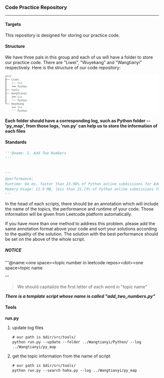### Code Practice Repository

---

#### Targets

This repository is designed for storing our practice code. 

#### Structure

We have three pals in this group and each of us will have a folder to store our practice code. There are "Liwei", "Wuyekang" and "Wangtianyi" respectively. Here is the structure of our code repository:

![image-20191027181904294](tools/structure.png)

**Each folder should have a corresponding log, such as Python folder -- 'py_map', from those logs, 'run.py' can help us to store the information of each files**

#### Standards

```Python
'''@name: 2. Add Two Numbers
'''


'''
@performance:
Runtime: 64 ms, faster than 23.98% of Python online submissions for Add Two Numbers.
Memory Usage: 11.9 MB, less than 25.73% of Python online submissions for Add Two Numbers.
'''
```

In the head of each scripts, there should be an annotation which will include the name of the topics, the performance and runtime of your code. Those information will be given from Leetcode platform automatically. 

If you have more than one method to address this problem. please add the same annotation format above your code and sort your solutions according to the quality of the solution. The solution with the best performance should be set on the above of the whole script.

##### NOTICE

'''@name:\<one space\>\<topic number in leetcode repos\>\<dot\>\<one space\>topic name

'''

> We should capitalize the first letter of each word in "topic name"

***There is a template script whose name is called "add_two_numbers.py"***

#### Tools

**run.py**

1. update log files

   ```shell
   # our path is $dir/src/tools/
   python run.py --update --folder ../Wangtianyi/Python/ --log ../Wangtianyi/py_map
   ```

2. get the topic information from the name of script

   ```shell
   # our path is $dir/src/tools/
   python run.py --search haha.py --log ../Wangtianyi/py_map
   ```

   
